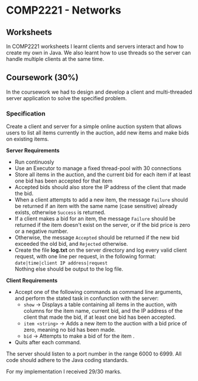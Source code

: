 # COMP2221 - Networks
## Worksheets
In COMP2221 worksheets I learnt clients and servers interact and how to create my own in Java. We also learnt how to use threads so the server can handle multiple clients at the same time.

## Coursework (30%)
In the coursework we had to design and develop a client and multi-threaded server application to solve the specified problem.
### Specification
Create a client and server for a simple online auction system that allows users to list all items currently in the auction, add new items and make bids on existing items.

**Server Requirements**
- Run continuosly
- Use an Executor to manage a fixed thread-pool with 30 connections
- Store all items in the auction, and the current bid for each item if at least one bid has been accepted for that item
- Accepted bids should also store the IP address of the client that made the bid.
- When a client attempts to add a new item, the message `Failure` should be returned if an item with the same name (case sensitive) already exists, otherwise `Success` is returned.
- If a client makes a bid for an item, the message `Failure` should be returned if the item doesn't exist on the server, or if the bid price is zero or a negative number.
- Otherwise, the message `Accepted` should be returned if the new bid exceeded the old bid, and `Rejected` otherwise.
- Create the file **log.txt** on the server directory and log every valid client request, with one line per request, in the following format: <br>
`date|time|client IP address|request` <br>
Nothing else should be output to the log file.

**Client Requirements**
- Accept one of the following commands as command line arguments, and perform the stated task in confunction with the server:
  - `show` -> Displays a table containing all items in the auction, with columns for the item name, current bid, and the IP address of the client that made the bid, if at least one bid has been accepted.
  - `item <string>` -> Adds a new item to the auction with a bid price of zero, meaning no bid has been made.
  - `bid` <item> <value> -> Attempts to make a bid of <value> for the item <item>.
- Quits after each command.

The server should listen to a port number in the range 6000 to 6999. All code should adhere to the Java coding standards.

For my implementation I received 29/30 marks.
